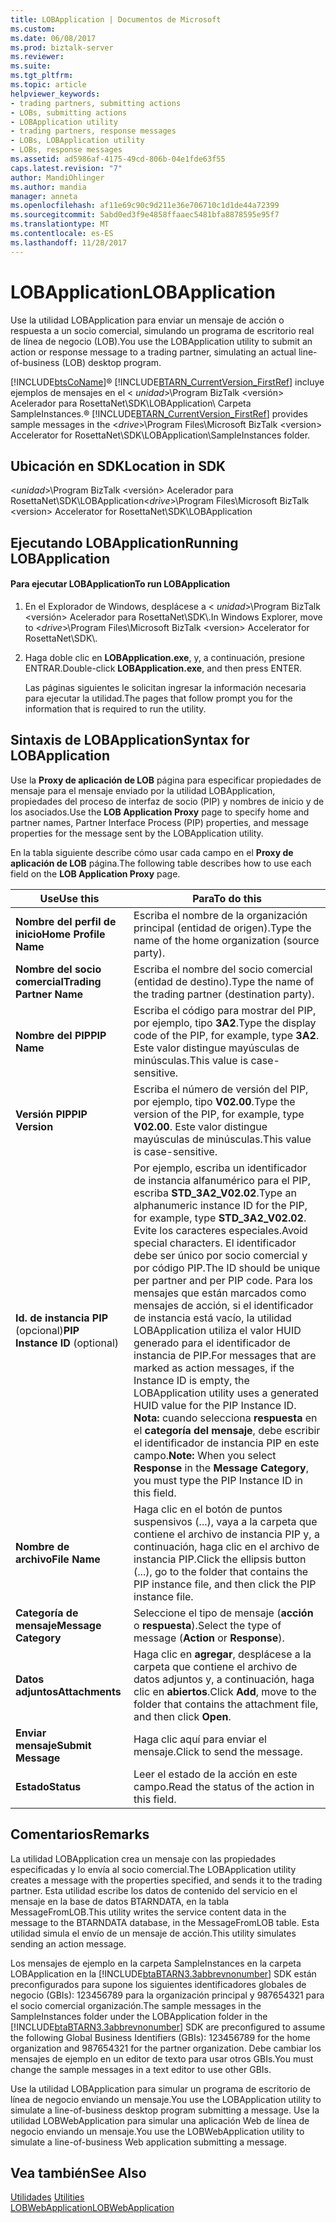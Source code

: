 ```yaml
---
title: LOBApplication | Documentos de Microsoft
ms.custom: 
ms.date: 06/08/2017
ms.prod: biztalk-server
ms.reviewer: 
ms.suite: 
ms.tgt_pltfrm: 
ms.topic: article
helpviewer_keywords:
- trading partners, submitting actions
- LOBs, submitting actions
- LOBApplication utility
- trading partners, response messages
- LOBs, LOBApplication utility
- LOBs, response messages
ms.assetid: ad5986af-4175-49cd-806b-04e1fde63f55
caps.latest.revision: "7"
author: MandiOhlinger
ms.author: mandia
manager: anneta
ms.openlocfilehash: af11e69c90c9d211e36e706710c1d1de44a72399
ms.sourcegitcommit: 5abd0ed3f9e4858ffaaec5481bfa8878595e95f7
ms.translationtype: MT
ms.contentlocale: es-ES
ms.lasthandoff: 11/28/2017
---
```

# <a name="lobapplication"></a><span data-ttu-id="f93d1-102">LOBApplication</span><span class="sxs-lookup"><span data-stu-id="f93d1-102">LOBApplication</span></span>
<span data-ttu-id="f93d1-103">Use la utilidad LOBApplication para enviar un mensaje de acción o respuesta a un socio comercial, simulando un programa de escritorio real de línea de negocio (LOB).</span><span class="sxs-lookup"><span data-stu-id="f93d1-103">You use the LOBApplication utility to submit an action or response message to a trading partner, simulating an actual line-of-business (LOB) desktop program.</span></span>  
  
 [!INCLUDE[btsCoName](../../includes/btsconame-md.md)]<span data-ttu-id="f93d1-104">® [!INCLUDE[BTARN_CurrentVersion_FirstRef](../../includes/btarn-currentversion-firstref-md.md)] incluye ejemplos de mensajes en el \< *unidad*\>\Program BizTalk \<versión\> Acelerador para RosettaNet\SDK\LOBApplication\ Carpeta SampleInstances.</span><span class="sxs-lookup"><span data-stu-id="f93d1-104">® [!INCLUDE[BTARN_CurrentVersion_FirstRef](../../includes/btarn-currentversion-firstref-md.md)] provides sample messages in the \<*drive*\>\Program Files\Microsoft BizTalk \<version\> Accelerator for RosettaNet\SDK\LOBApplication\SampleInstances folder.</span></span>  
  
## <a name="location-in-sdk"></a><span data-ttu-id="f93d1-105">Ubicación en SDK</span><span class="sxs-lookup"><span data-stu-id="f93d1-105">Location in SDK</span></span>  
 <span data-ttu-id="f93d1-106">\<*unidad*\>\Program BizTalk \<versión\> Acelerador para RosettaNet\SDK\LOBApplication</span><span class="sxs-lookup"><span data-stu-id="f93d1-106">\<*drive*\>\Program Files\Microsoft BizTalk \<version\> Accelerator for RosettaNet\SDK\LOBApplication</span></span>  
  
## <a name="running-lobapplication"></a><span data-ttu-id="f93d1-107">Ejecutando LOBApplication</span><span class="sxs-lookup"><span data-stu-id="f93d1-107">Running LOBApplication</span></span>  
  
#### <a name="to-run-lobapplication"></a><span data-ttu-id="f93d1-108">Para ejecutar LOBApplication</span><span class="sxs-lookup"><span data-stu-id="f93d1-108">To run LOBApplication</span></span>  
  
1.  <span data-ttu-id="f93d1-109">En el Explorador de Windows, desplácese a \< *unidad*\>\Program BizTalk \<versión\> Acelerador para RosettaNet\SDK\\.</span><span class="sxs-lookup"><span data-stu-id="f93d1-109">In Windows Explorer, move to \<*drive*\>\Program Files\Microsoft BizTalk \<version\> Accelerator for RosettaNet\SDK\\.</span></span>  
  
2.  <span data-ttu-id="f93d1-110">Haga doble clic en **LOBApplication.exe**, y, a continuación, presione ENTRAR.</span><span class="sxs-lookup"><span data-stu-id="f93d1-110">Double-click **LOBApplication.exe**, and then press ENTER.</span></span>  
  
     <span data-ttu-id="f93d1-111">Las páginas siguientes le solicitan ingresar la información necesaria para ejecutar la utilidad.</span><span class="sxs-lookup"><span data-stu-id="f93d1-111">The pages that follow prompt you for the information that is required to run the utility.</span></span>  
  
## <a name="syntax-for-lobapplication"></a><span data-ttu-id="f93d1-112">Sintaxis de LOBApplication</span><span class="sxs-lookup"><span data-stu-id="f93d1-112">Syntax for LOBApplication</span></span>  
 <span data-ttu-id="f93d1-113">Use la **Proxy de aplicación de LOB** página para especificar propiedades de mensaje para el mensaje enviado por la utilidad LOBApplication, propiedades del proceso de interfaz de socio (PIP) y nombres de inicio y de los asociados.</span><span class="sxs-lookup"><span data-stu-id="f93d1-113">Use the **LOB Application Proxy** page to specify home and partner names, Partner Interface Process (PIP) properties, and message properties for the message sent by the LOBApplication utility.</span></span>  
  
 <span data-ttu-id="f93d1-114">En la tabla siguiente describe cómo usar cada campo en el **Proxy de aplicación de LOB** página.</span><span class="sxs-lookup"><span data-stu-id="f93d1-114">The following table describes how to use each field on the **LOB Application Proxy** page.</span></span>  
  
|<span data-ttu-id="f93d1-115">Use</span><span class="sxs-lookup"><span data-stu-id="f93d1-115">Use this</span></span>|<span data-ttu-id="f93d1-116">Para</span><span class="sxs-lookup"><span data-stu-id="f93d1-116">To do this</span></span>|  
|--------------|----------------|  
|<span data-ttu-id="f93d1-117">**Nombre del perfil de inicio**</span><span class="sxs-lookup"><span data-stu-id="f93d1-117">**Home Profile Name**</span></span>|<span data-ttu-id="f93d1-118">Escriba el nombre de la organización principal (entidad de origen).</span><span class="sxs-lookup"><span data-stu-id="f93d1-118">Type the name of the home organization (source party).</span></span>|  
|<span data-ttu-id="f93d1-119">**Nombre del socio comercial**</span><span class="sxs-lookup"><span data-stu-id="f93d1-119">**Trading Partner Name**</span></span>|<span data-ttu-id="f93d1-120">Escriba el nombre del socio comercial (entidad de destino).</span><span class="sxs-lookup"><span data-stu-id="f93d1-120">Type the name of the trading partner (destination party).</span></span>|  
|<span data-ttu-id="f93d1-121">**Nombre del PIP**</span><span class="sxs-lookup"><span data-stu-id="f93d1-121">**PIP Name**</span></span>|<span data-ttu-id="f93d1-122">Escriba el código para mostrar del PIP, por ejemplo, tipo **3A2**.</span><span class="sxs-lookup"><span data-stu-id="f93d1-122">Type the display code of the PIP, for example, type **3A2**.</span></span> <span data-ttu-id="f93d1-123">Este valor distingue mayúsculas de minúsculas.</span><span class="sxs-lookup"><span data-stu-id="f93d1-123">This value is case-sensitive.</span></span>|  
|<span data-ttu-id="f93d1-124">**Versión PIP**</span><span class="sxs-lookup"><span data-stu-id="f93d1-124">**PIP Version**</span></span>|<span data-ttu-id="f93d1-125">Escriba el número de versión del PIP, por ejemplo, tipo **V02.00**.</span><span class="sxs-lookup"><span data-stu-id="f93d1-125">Type the version of the PIP, for example, type **V02.00**.</span></span> <span data-ttu-id="f93d1-126">Este valor distingue mayúsculas de minúsculas.</span><span class="sxs-lookup"><span data-stu-id="f93d1-126">This value is case-sensitive.</span></span>|  
|<span data-ttu-id="f93d1-127">**Id. de instancia PIP** (opcional)</span><span class="sxs-lookup"><span data-stu-id="f93d1-127">**PIP Instance ID** (optional)</span></span>|<span data-ttu-id="f93d1-128">Por ejemplo, escriba un identificador de instancia alfanumérico para el PIP, escriba **STD_3A2_V02.02**.</span><span class="sxs-lookup"><span data-stu-id="f93d1-128">Type an alphanumeric instance ID for the PIP, for example, type **STD_3A2_V02.02**.</span></span> <span data-ttu-id="f93d1-129">Evite los caracteres especiales.</span><span class="sxs-lookup"><span data-stu-id="f93d1-129">Avoid special characters.</span></span> <span data-ttu-id="f93d1-130">El identificador debe ser único por socio comercial y por código PIP.</span><span class="sxs-lookup"><span data-stu-id="f93d1-130">The ID should be unique per partner and per PIP code.</span></span> <span data-ttu-id="f93d1-131">Para los mensajes que están marcados como mensajes de acción, si el identificador de instancia está vacío, la utilidad LOBApplication utiliza el valor HUID generado para el identificador de instancia de PIP.</span><span class="sxs-lookup"><span data-stu-id="f93d1-131">For messages that are marked as action messages, if the Instance ID is empty, the LOBApplication utility uses a generated HUID value for the PIP Instance ID.</span></span> <span data-ttu-id="f93d1-132">**Nota:** cuando selecciona **respuesta** en el **categoría del mensaje**, debe escribir el identificador de instancia PIP en este campo.</span><span class="sxs-lookup"><span data-stu-id="f93d1-132">**Note:**  When you select **Response** in the **Message Category**, you must type the PIP Instance ID in this field.</span></span>|  
|<span data-ttu-id="f93d1-133">**Nombre de archivo**</span><span class="sxs-lookup"><span data-stu-id="f93d1-133">**File Name**</span></span>|<span data-ttu-id="f93d1-134">Haga clic en el botón de puntos suspensivos (...), vaya a la carpeta que contiene el archivo de instancia PIP y, a continuación, haga clic en el archivo de instancia PIP.</span><span class="sxs-lookup"><span data-stu-id="f93d1-134">Click the ellipsis button (...), go to the folder that contains the PIP instance file, and then click the PIP instance file.</span></span>|  
|<span data-ttu-id="f93d1-135">**Categoría de mensaje**</span><span class="sxs-lookup"><span data-stu-id="f93d1-135">**Message Category**</span></span>|<span data-ttu-id="f93d1-136">Seleccione el tipo de mensaje (**acción** o **respuesta**).</span><span class="sxs-lookup"><span data-stu-id="f93d1-136">Select the type of message (**Action** or **Response**).</span></span>|  
|<span data-ttu-id="f93d1-137">**Datos adjuntos**</span><span class="sxs-lookup"><span data-stu-id="f93d1-137">**Attachments**</span></span>|<span data-ttu-id="f93d1-138">Haga clic en **agregar**, desplácese a la carpeta que contiene el archivo de datos adjuntos y, a continuación, haga clic en **abiertos**.</span><span class="sxs-lookup"><span data-stu-id="f93d1-138">Click **Add**, move to the folder that contains the attachment file, and then click **Open**.</span></span>|  
|<span data-ttu-id="f93d1-139">**Enviar mensaje**</span><span class="sxs-lookup"><span data-stu-id="f93d1-139">**Submit Message**</span></span>|<span data-ttu-id="f93d1-140">Haga clic aquí para enviar el mensaje.</span><span class="sxs-lookup"><span data-stu-id="f93d1-140">Click to send the message.</span></span>|  
|<span data-ttu-id="f93d1-141">**Estado**</span><span class="sxs-lookup"><span data-stu-id="f93d1-141">**Status**</span></span>|<span data-ttu-id="f93d1-142">Leer el estado de la acción en este campo.</span><span class="sxs-lookup"><span data-stu-id="f93d1-142">Read the status of the action in this field.</span></span>|  
  
## <a name="remarks"></a><span data-ttu-id="f93d1-143">Comentarios</span><span class="sxs-lookup"><span data-stu-id="f93d1-143">Remarks</span></span>  
 <span data-ttu-id="f93d1-144">La utilidad LOBApplication crea un mensaje con las propiedades especificadas y lo envía al socio comercial.</span><span class="sxs-lookup"><span data-stu-id="f93d1-144">The LOBApplication utility creates a message with the properties specified, and sends it to the trading partner.</span></span> <span data-ttu-id="f93d1-145">Esta utilidad escribe los datos de contenido del servicio en el mensaje en la base de datos BTARNDATA, en la tabla MessageFromLOB.</span><span class="sxs-lookup"><span data-stu-id="f93d1-145">This utility writes the service content data in the message to the BTARNDATA database, in the MessageFromLOB table.</span></span> <span data-ttu-id="f93d1-146">Esta utilidad simula el envío de un mensaje de acción.</span><span class="sxs-lookup"><span data-stu-id="f93d1-146">This utility simulates sending an action message.</span></span>  
  
 <span data-ttu-id="f93d1-147">Los mensajes de ejemplo en la carpeta SampleInstances en la carpeta LOBApplication en la [!INCLUDE[btaBTARN3.3abbrevnonumber](../../includes/btabtarn3-3abbrevnonumber-md.md)] SDK están preconfigurados para supone los siguientes identificadores globales de negocio (GBIs): 123456789 para la organización principal y 987654321 para el socio comercial organización.</span><span class="sxs-lookup"><span data-stu-id="f93d1-147">The sample messages in the SampleInstances folder under the LOBApplication folder in the [!INCLUDE[btaBTARN3.3abbrevnonumber](../../includes/btabtarn3-3abbrevnonumber-md.md)] SDK are preconfigured to assume the following Global Business Identifiers (GBIs): 123456789 for the home organization and 987654321 for the partner organization.</span></span> <span data-ttu-id="f93d1-148">Debe cambiar los mensajes de ejemplo en un editor de texto para usar otros GBIs.</span><span class="sxs-lookup"><span data-stu-id="f93d1-148">You must change the sample messages in a text editor to use other GBIs.</span></span>  
  
 <span data-ttu-id="f93d1-149">Use la utilidad LOBApplication para simular un programa de escritorio de línea de negocio enviando un mensaje.</span><span class="sxs-lookup"><span data-stu-id="f93d1-149">You use the LOBApplication utility to simulate a line-of-business desktop program submitting a message.</span></span> <span data-ttu-id="f93d1-150">Use la utilidad LOBWebApplication para simular una aplicación Web de línea de negocio enviando un mensaje.</span><span class="sxs-lookup"><span data-stu-id="f93d1-150">You use the LOBWebApplication utility to simulate a line-of-business Web application submitting a message.</span></span>  
  
## <a name="see-also"></a><span data-ttu-id="f93d1-151">Vea también</span><span class="sxs-lookup"><span data-stu-id="f93d1-151">See Also</span></span>  
 <span data-ttu-id="f93d1-152">[Utilidades](../../adapters-and-accelerators/accelerator-rosettanet/utilities1.md) </span><span class="sxs-lookup"><span data-stu-id="f93d1-152">[Utilities](../../adapters-and-accelerators/accelerator-rosettanet/utilities1.md) </span></span>  
 [<span data-ttu-id="f93d1-153">LOBWebApplication</span><span class="sxs-lookup"><span data-stu-id="f93d1-153">LOBWebApplication</span></span>](../../adapters-and-accelerators/accelerator-rosettanet/lobwebapplication.md)